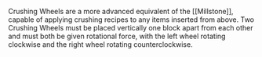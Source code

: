Crushing Wheels are a more advanced equivalent of the [[Millstone]], capable of applying crushing recipes to any items inserted from above. Two Crushing Wheels must be placed vertically one block apart from each other and must both be given rotational force, with the left wheel rotating clockwise and the right wheel rotating counterclockwise.
